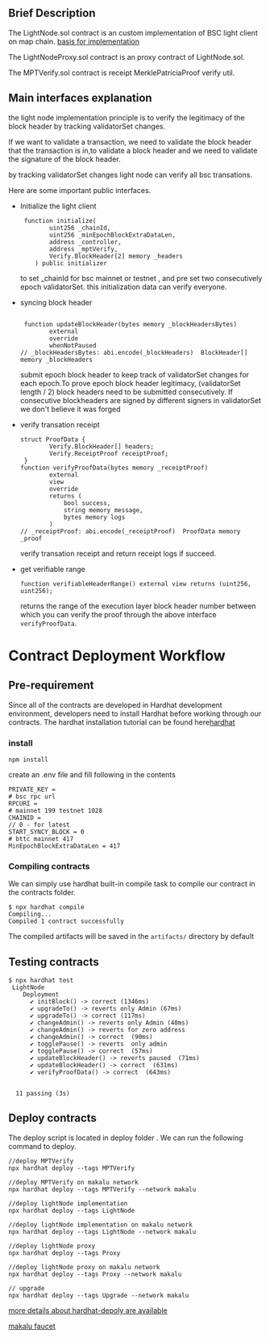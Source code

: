 ## Brief Description

The LightNode.sol contract is an custom implementation of BSC light client on map chain. [basis for implementation](https://docs.bnbchain.org/docs/learn/consensus)

The LightNodeProxy.sol contract is an proxy contract of LightNode.sol.

The MPTVerify.sol contract is receipt MerklePatriciaProof verify util.

## Main interfaces explanation

the light node implementation principle is to verify the legitimacy of the block header by tracking validatorSet changes.

If we want to validate a transaction, we need to validate the block header that the transaction is in,to validate a block header and we need to validate the signature of the block header.

by tracking validatorSet changes light node can verify all bsc transations.

Here are some important public interfaces.

* Initialize the light client

  ```solidity
   function initialize(
          uint256 _chainId,
          uint256 _minEpochBlockExtraDataLen,
          address _controller,
          address _mptVerify,
          Verify.BlockHeader[2] memory _headers
      ) public initializer 
  ```

  to  set _chainId for bsc mainnet or testnet ,  and  pre set two consecutively epoch validatorSet. this initialization  data can verify everyone.
* syncing block header

  ```solidity

   function updateBlockHeader(bytes memory _blockHeadersBytes)
          external
          override
          whenNotPaused
  // _blockHeadersBytes: abi.encode(_blockHeaders)  BlockHeader[] memory _blockHeaders

  ```

  submit epoch block header to keep track of validatorSet changes for each epoch.To prove epoch block header legitimacy, (validatorSet length / 2)  block headers need to be submitted consecutively.  If consecutive blockheaders are signed by different signers in validatorSet we don't believe it was forged
* verify transation receipt

  ```solidity
  struct ProofData {
          Verify.BlockHeader[] headers;
          Verify.ReceiptProof receiptProof;
   }
  function verifyProofData(bytes memory _receiptProof)
          external
          view
          override
          returns (
              bool success,
              string memory message,
              bytes memory logs
          )
  // _receiptProof: abi.encode(_receiptProof)  ProofData memory _proof
  ```

  verify transation receipt and return receipt logs if succeed.
* get verifiable range

  ```solidity
  function verifiableHeaderRange() external view returns (uint256, uint256);

  ```

  returns the range of the execution layer block header number between which
  you can verify the proof through the above interface `verifyProofData`.

# Contract Deployment Workflow

## Pre-requirement

Since all of the contracts are developed in Hardhat development environment, developers need to install Hardhat before working through our contracts. The hardhat installation tutorial can be found here[hardhat](https://hardhat.org/hardhat-runner/docs/getting-started#installation)

### install

```
npm install
```

create an .env file and fill following in the contents

```
PRIVATE_KEY = 
# bsc rpc url
RPCURI = 
# mainnet 199 testnet 1028
CHAINID = 
// 0 - for latest
START_SYNCY_BLOCK = 0
# bttc mainnet 417 
MinEpochBlockExtraDataLen = 417
```

### Compiling contracts

We can simply use hardhat built-in compile task to compile our contract in the contracts folder.

```
$ npx hardhat compile
Compiling...
Compiled 1 contract successfully
```

The compiled artifacts will be saved in the `artifacts/` directory by default

## Testing contracts

```
$ npx hardhat test
 LightNode
    Deployment
      ✔ initBlock() -> correct (1346ms)
      ✔ upgradeTo() -> reverts only Admin (67ms)
      ✔ upgradeTo() -> correct (117ms)
      ✔ changeAdmin() -> reverts only Admin (40ms)
      ✔ changeAdmin() -> reverts for zero address
      ✔ changeAdmin() -> correct  (90ms)
      ✔ togglePause() -> reverts  only admin 
      ✔ togglePause() -> correct  (57ms)
      ✔ updateBlockHeader() -> reverts paused  (71ms)
      ✔ updateBlockHeader() -> correct  (631ms)
      ✔ verifyProofData() -> correct  (643ms)


  11 passing (3s)

```

## Deploy contracts

The deploy script is located in deploy folder . We can run the following command to deploy.

```
//deploy MPTVerify
npx hardhat deploy --tags MPTVerify

//deploy MPTVerify on makalu network
npx hardhat deploy --tags MPTVerify --network makalu

//deploy lightNode implementation
npx hardhat deploy --tags LightNode

//deploy lightNode implementation on makalu network
npx hardhat deploy --tags LightNode --network makalu

//deploy lightNode proxy 
npx hardhat deploy --tags Proxy

//deploy lightNode proxy on makalu network
npx hardhat deploy --tags Proxy --network makalu

// upgrade 
npx hardhat deploy --tags Upgrade --network makalu
```

[more details about hardhat-depoly are available](https://github.com/wighawag/hardhat-deploy)

[makalu faucet ](https://faucet.maplabs.io/)
